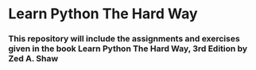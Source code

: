 # Learn Python The Hard Way

### This repository will include the assignments and exercises given in the book Learn Python The Hard Way, 3rd Edition by Zed A. Shaw
